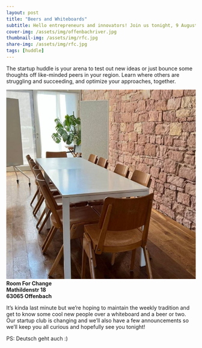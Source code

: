 ```yaml
---
layout: post
title: "Beers and Whiteboards"
subtitle: Hello entrepreneurs and innovators! Join us tonight, 9 August, at 6:30pm for our weekly mind-meld :)
cover-img: /assets/img/offenbachriver.jpg
thumbnail-img: /assets/img/rfc.jpg
share-img: /assets/img/rfc.jpg
tags: [huddle]
---
```


The startup huddle is your arena to test out new ideas or just bounce some thoughts off like-minded peers in your region. Learn where others are struggling and succeeding, and optimize your approaches, together.

![](/assets/img/rfc.jpg)
__Room For Change__  
__Mathildenstr 18__  
__63065 Offenbach__  

It’s kinda last minute but we’re hoping to maintain the weekly tradition and get to know some cool new people over a whiteboard and a beer or two. Our startup club is changing and we’ll also have a few announcements so we’ll keep you all curious and hopefully see you tonight!

PS: Deutsch geht auch :)